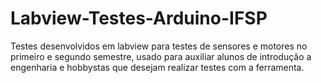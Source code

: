 # Labview-Testes-Arduino-IFSP
Testes desenvolvidos em labview para testes de sensores e motores no primeiro e segundo semestre, usado para auxiliar alunos de introdução a engenharia e hobbystas que desejam realizar testes com a ferramenta.
